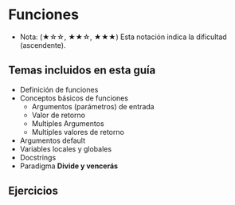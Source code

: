 # Funciones

- Nota: (★☆☆, ★★☆, ★★★) Esta notación indica la dificultad (ascendente).

## Temas incluidos en esta guía

* Definición de funciones
* Conceptos básicos de funciones
    * Argumentos (parámetros) de entrada
    * Valor de retorno
    * Multiples Argumentos
    * Multiples valores de retorno
* Argumentos default
* Variables locales y globales
* Docstrings
* Paradigma **Divide y vencerás**

## Ejercicios
